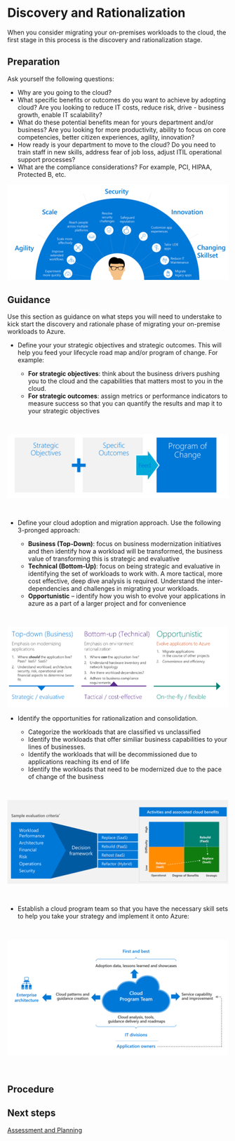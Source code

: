 # Discovery and Rationalization

When you consider migrating your on-premises workloads to the cloud, the first stage in this process is the discovery and rationalization stage.

## Preparation

Ask yourself the following questions:

- Why are you going to the cloud? 
- What specific benefits or outcomes do you want to achieve by adopting cloud? Are you looking to reduce IT costs, reduce risk, drive - business growth, enable IT scalability?
- What do these potential benefits mean for yours department and/or business? Are you looking for more productivity, ability to focus on core competencies, better citizen experiences, agility, innovation?
- How ready is your department to move to the cloud? Do you need to train staff in new skills, address fear of job loss, adjust ITIL operational support processes?
- What are the compliance considerations? For example, PCI, HIPAA, Protected B, etc.


![migrationreasons](https://github.com/alvarovitta/Workload-Migration/blob/master/_images/migrationreasons.PNG)


## Guidance

Use this section as guidance on what steps you will need to understake to kick start the discovery and rationale phase of migrating your on-premise workloads to Azure. 


- Define your your strategic objectives and strategic outcomes. This will help you feed your lifecycle road map and/or program of change. For example:

    - **For strategic objectives**: think about the business drivers pushing you to the cloud and the capabilities that matters most to you in the cloud. 
    - **For strategic outcomes**: assign metrics or performance indicators to measure success so that you can quantify the results and map it to your strategic objectives

<br/>

![strategy](https://github.com/alvarovitta/Workload-Migration/blob/master/_images/strategy.PNG)

<br/>

- Define your cloud adoption and migration approach. Use the following 3-pronged approach:

     - **Business (Top-Down)**: focus on business modernization initiatives and then identify how a workload will be transformed, the business value of transforming this is strategic and evaluative
     - **Technical (Bottom-Up)**: focus on being strategic and evaluative in identifying the set of workloads to work with. A more tactical, more cost effective, deep dive analysis is required.  Understand the inter-dependencies and challenges in migrating your workloads.
     - **Opportunistic** – identify how you wish to evolve your applications in azure as a part of a larger project and for convenience

<br/> 

![approach](https://github.com/alvarovitta/Workload-Migration/blob/master/_images/Approach.PNG)
<br/>

- Identify the opportunities for rationalization and consolidation. 

     - Categorize the workloads that are classified vs unclassified
     - Identify the workloads that offer similiar business capabilities to your lines of businesses. 
     - Identify the workloads that will be decommissioned due to applications reaching its end of life 
     - Identify the workloads that need to be modernized due to the pace of change of the business
     
       
 <br/>  
 
 ![criteria](https://github.com/alvarovitta/Workload-Migration/blob/master/_images/samplecriteria.PNG)

<br/>
 

- Establish a cloud program team so that you have the necessary skill sets to help you take your strategy and implement it onto Azure:

<br/>

![programteam](https://github.com/alvarovitta/Workload-Migration/blob/master/_images/programteam.PNG)

<br/>


## Procedure


## Next steps

[Assessment and Planning](2.0-Assessment-and-Planning.md)


